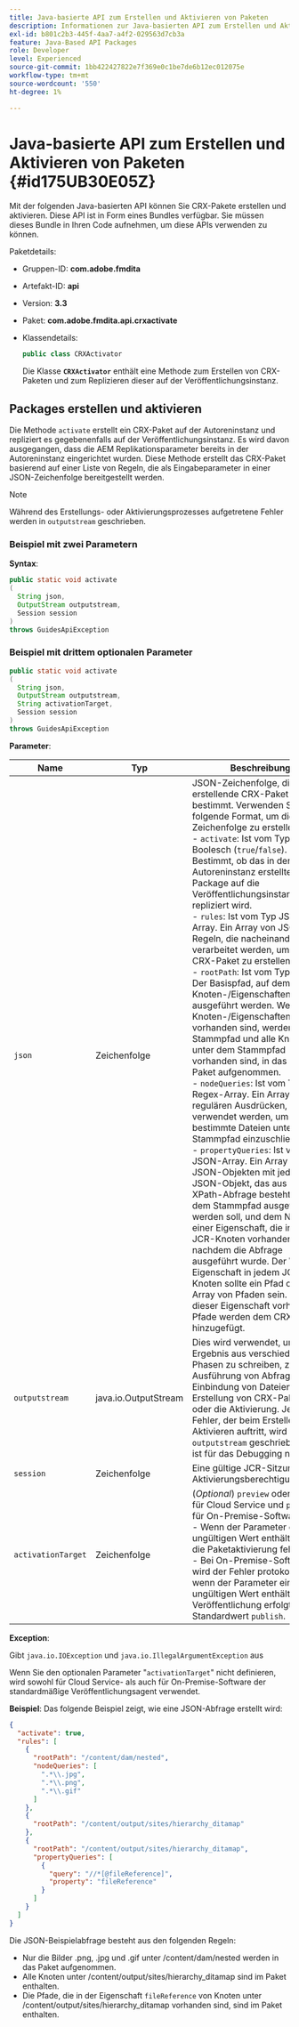 ```yaml
---
title: Java-basierte API zum Erstellen und Aktivieren von Paketen
description: Informationen zur Java-basierten API zum Erstellen und Aktivieren von Paketen
exl-id: b801c2b3-445f-4aa7-a4f2-029563d7cb3a
feature: Java-Based API Packages
role: Developer
level: Experienced
source-git-commit: 1bb422427822e7f369e0c1be7de6b12ec012075e
workflow-type: tm+mt
source-wordcount: '550'
ht-degree: 1%

---
```


# Java-basierte API zum Erstellen und Aktivieren von Paketen {#id175UB30E05Z}

Mit der folgenden Java-basierten API können Sie CRX-Pakete erstellen und aktivieren. Diese API ist in Form eines Bundles verfügbar. Sie müssen dieses Bundle in Ihren Code aufnehmen, um diese APIs verwenden zu können.

Paketdetails:

- Gruppen-ID: **com.adobe.fmdita**

- Artefakt-ID: **api**

- Version: **3.3**

- Paket: **com.adobe.fmdita.api.crxactivate**

- Klassendetails:

  ```JAVA
  public class CRXActivator
  ```

  Die Klasse **`CRXActivator`** enthält eine Methode zum Erstellen von CRX-Paketen und zum Replizieren dieser auf der Veröffentlichungsinstanz.


## Packages erstellen und aktivieren

Die Methode `activate` erstellt ein CRX-Paket auf der Autoreninstanz und repliziert es gegebenenfalls auf der Veröffentlichungsinstanz. Es wird davon ausgegangen, dass die AEM Replikationsparameter bereits in der Autoreninstanz eingerichtet wurden. Diese Methode erstellt das CRX-Paket basierend auf einer Liste von Regeln, die als Eingabeparameter in einer JSON-Zeichenfolge bereitgestellt werden.
>[!NOTE]
>
> Während des Erstellungs- oder Aktivierungsprozesses aufgetretene Fehler werden in `outputstream` geschrieben.

### Beispiel mit zwei Parametern

**Syntax**:


```JAVA
public static void activate
(
  String json, 
  OutputStream outputstream, 
  Session session
) 
throws GuidesApiException
```

### Beispiel mit drittem optionalen Parameter

```JAVA
public static void activate
(
  String json, 
  OutputStream outputstream,
  String activationTarget, 
  Session session
) 
throws GuidesApiException
```

**Parameter**:

| Name | Typ | Beschreibung |
|----|----|-----------|
| `json` | Zeichenfolge | JSON-Zeichenfolge, die das zu erstellende CRX-Paket bestimmt. Verwenden Sie das folgende Format, um die JSON-Zeichenfolge zu erstellen: <br> - `activate`: Ist vom Typ Boolesch \(`true`/`false`\). Bestimmt, ob das in der Autoreninstanz erstellte CRX-Package auf die Veröffentlichungsinstanz repliziert wird. <br> - `rules`: Ist vom Typ JSON-Array. Ein Array von JSON-Regeln, die nacheinander verarbeitet werden, um das CRX-Paket zu erstellen. <br> - `rootPath`: Ist vom Typ String. Der Basispfad, auf dem die Knoten-/Eigenschaftenabfragen ausgeführt werden. Wenn keine Knoten-/Eigenschaftenabfragen vorhanden sind, werden der Stammpfad und alle Knoten, die unter dem Stammpfad vorhanden sind, in das CRX-Paket aufgenommen. <br> - `nodeQueries`: Ist vom Typ Regex-Array. Ein Array von regulären Ausdrücken, die verwendet werden, um bestimmte Dateien unter dem Stammpfad einzuschließen. <br> - `propertyQueries`: Ist vom Typ JSON-Array. Ein Array von JSON-Objekten mit jedem JSON-Objekt, das aus einer XPath-Abfrage besteht, die auf dem Stammpfad ausgeführt werden soll, und dem Namen einer Eigenschaft, die in jedem JCR-Knoten vorhanden ist, nachdem die Abfrage ausgeführt wurde. Der Wert der Eigenschaft in jedem JCR-Knoten sollte ein Pfad oder ein Array von Pfaden sein. Die in dieser Eigenschaft vorhandenen Pfade werden dem CRX-Paket hinzugefügt. |
| `outputstream` | java.io.OutputStream | Dies wird verwendet, um das Ergebnis aus verschiedenen Phasen zu schreiben, z. B. die Ausführung von Abfragen, die Einbindung von Dateien, die Erstellung von CRX-Paketen oder die Aktivierung. Jeder Fehler, der beim Erstellen oder Aktivieren auftritt, wird in den `outputstream` geschrieben. Dies ist für das Debugging nützlich. |
| `session` | Zeichenfolge | Eine gültige JCR-Sitzung mit Aktivierungsberechtigung. |
| `activationTarget` | Zeichenfolge | (*Optional*) `preview` oder `publish` für Cloud Service und `publish` für On-Premise-Software <br> - Wenn der Parameter einen ungültigen Wert enthält, schlägt die Paketaktivierung fehl. <br> - Bei On-Premise-Software wird der Fehler protokolliert, wenn der Parameter einen ungültigen Wert enthält, und die Veröffentlichung erfolgt mit dem Standardwert `publish`. |

**Exception**:

Gibt `java.io.IOException` und `java.io.IllegalArgumentException` aus


Wenn Sie den optionalen Parameter &quot;`activationTarget`&quot; nicht definieren, wird sowohl für Cloud Service- als auch für On-Premise-Software der standardmäßige Veröffentlichungsagent verwendet.


**Beispiel**:
Das folgende Beispiel zeigt, wie eine JSON-Abfrage erstellt wird:

```JSON
{
  "activate": true,
  "rules": [
    {
      "rootPath": "/content/dam/nested",
      "nodeQueries": [
        ".*\\.jpg",
        ".*\\.png",
        ".*\\.gif"        
      ]
    },
    {
      "rootPath": "/content/output/sites/hierarchy_ditamap"
    },
    {
      "rootPath": "/content/output/sites/hierarchy_ditamap",
      "propertyQueries": [
        {
          "query": "//*[@fileReference]",
          "property": "fileReference"
        }
      ]
    }
  ]
}
```

Die JSON-Beispielabfrage besteht aus den folgenden Regeln:

- Nur die Bilder .png, .jpg und .gif unter /content/dam/nested werden in das Paket aufgenommen.
- Alle Knoten unter /content/output/sites/hierarchy\_ditamap sind im Paket enthalten.
- Die Pfade, die in der Eigenschaft `fileReference` von Knoten unter /content/output/sites/hierarchy\_ditamap vorhanden sind, sind im Paket enthalten.

